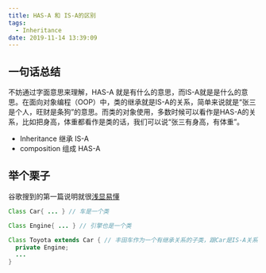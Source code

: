 ```yaml
---
title: HAS-A 和 IS-A的区别
tags:
  - Inheritance
date: 2019-11-14 13:39:09
---
```


## 一句话总结

不妨通过字面意思来理解，HAS-A 就是有什么的意思，而IS-A就是是什么的意思。在面向对象编程（OOP）中，类的继承就是IS-A的关系，简单来说就是“张三是个人，旺财是条狗”的意思。而类的对象使用，多数时候可以看作是HAS-A的关系，比如把身高，体重都看作是类的话，我们可以说“张三有身高，有体重”。

* Inheritance 继承 IS-A
* composition 组成 HAS-A

## 举个栗子

谷歌搜到的第一篇说明就很[浅显易懂](https://www.w3resource.com/java-tutorial/inheritance-composition-relationship.php)

```Java
Class Car{ ... } // 车是一个类 

Class Engine{ ... } // 引擎也是一个类

Class Toyota extends Car { // 丰田车作为一个有继承关系的子类，跟Car是IS-A关系，跟Engine是HAS-A的关系
  private Engine;
  ...
}

```